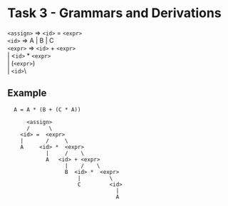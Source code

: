 # Task 3 - Grammars and Derivations

`<assign>` => `<id>` = `<expr>`\
`<id>` => A | B | C\
`<expr>` => `<id>` + `<expr>`\
| <`id>` * `<expr>`\
| (`<expr>`)\
| `<id>`\

## Example

```plaintext
  A = A * (B + (C * A))
```

```plaintext
      <assign>
      /      \
    <id> =  <expr>
    |       /     \
    A     <id> *  <expr>
            |     /    \
            A   <id> + <expr>
                  |    /    \
                  B  <id> *  <expr>
                      |         \
                      C         <id>
                                  |
                                  A
```
